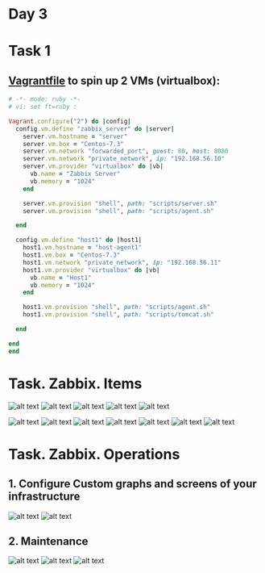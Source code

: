 # Day 3
# Task 1

## [Vagrantfile](Vagrantfile) to spin up 2 VMs (virtualbox):

```ruby
# -*- mode: ruby -*-
# vi: set ft=ruby :

Vagrant.configure("2") do |config|
  config.vm.define "zabbix_server" do |server|
    server.vm.hostname = "server"
    server.vm.box = "Centos-7.3"
    server.vm.network "forwarded_port", guest: 80, host: 8080
    server.vm.network "private_network", ip: "192.168.56.10"
    server.vm.provider "virtualbox" do |vb|
      vb.name = "Zabbix Server"
      vb.memory = "1024"
    end

    server.vm.provision "shell", path: "scripts/server.sh"
    server.vm.provision "shell", path: "scripts/agent.sh"

  end

  config.vm.define "host1" do |host1|
    host1.vm.hostname = "host-agent1"
    host1.vm.box = "Centos-7.3"
    host1.vm.network "private_network", ip: "192.168.56.11"
    host1.vm.provider "virtualbox" do |vb|
      vb.name = "Host1"
      vb.memory = "1024"
    end

    host1.vm.provision "shell", path: "scripts/agent.sh"
    host1.vm.provision "shell", path: "scripts/tomcat.sh"

  end

end
end
```
#  Task. Zabbix. Items

![alt text](https://github.com/anton-maslakou/zabbix-tasks/blob/day3/day3/imag/1.png "")
![alt text](https://github.com/anton-maslakou/zabbix-tasks/blob/day3/day3/imag/2.png "")
![alt text](https://github.com/anton-maslakou/zabbix-tasks/blob/day3/day3/imag/3.png "")
![alt text](https://github.com/anton-maslakou/zabbix-tasks/blob/day3/day3/imag/4.png "")
![alt text](https://github.com/anton-maslakou/zabbix-tasks/blob/day3/day3/imag/5.png "")

![alt text](https://github.com/anton-maslakou/zabbix-tasks/blob/day3/day3/imag/6.png "")
![alt text](https://github.com/anton-maslakou/zabbix-tasks/blob/day3/day3/imag/7.png "")
![alt text](https://github.com/anton-maslakou/zabbix-tasks/blob/day3/day3/imag/8.png "")
![alt text](https://github.com/anton-maslakou/zabbix-tasks/blob/day3/day3/imag/9.png "")
![alt text](https://github.com/anton-maslakou/zabbix-tasks/blob/day3/day3/imag/10.png "")
![alt text](https://github.com/anton-maslakou/zabbix-tasks/blob/day3/day3/imag/11.png "")
![alt text](https://github.com/anton-maslakou/zabbix-tasks/blob/day3/day3/imag/17.png "")


#  Task. Zabbix. Operations

## 1. Configure Custom graphs and screens of your infrastructure
![alt text](https://github.com/anton-maslakou/zabbix-tasks/blob/day3/day3/imag/12.png "")
![alt text](https://github.com/anton-maslakou/zabbix-tasks/blob/day3/day3/imag/13.png "")

## 2. Maintenance
![alt text](https://github.com/anton-maslakou/zabbix-tasks/blob/day3/day3/imag/14.png "")
![alt text](https://github.com/anton-maslakou/zabbix-tasks/blob/day3/day3/imag/15.png "")
![alt text](https://github.com/anton-maslakou/zabbix-tasks/blob/day3/day3/imag/16.png "")

